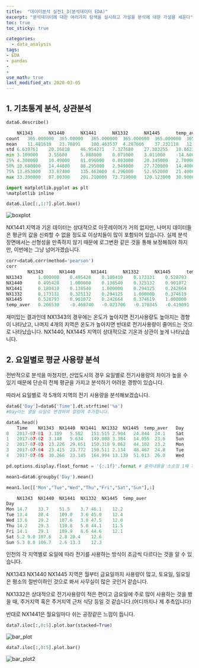 ```yaml
---
title:  "데이터분석 실전1_3(분석데이터 EDA)"
excerpt: "분석데이터에 대한 여러가지 탐색을 실시하고 가설을 분석에 대한 가설을 세운다"
toc: true
toc_sticky: true

categories:
  - data_analysis
tags:
- EDA
- pandas
- 
- 
use_math: true
last_modified_at: 2020-03-05
---
```




## 1. 기초통계 분석, 상관분석

```python
data6.describe()

	NX1343		NX1440		NX1441		NX1332		NX1445		temp_aver
count	365.000000	365.00000	365.000000	365.000000	365.000000	365.000000
mean	11.481619	23.78091	100.463537	4.287866	37.232118	12.167397
std	6.639761	20.16818	46.954271	7.327680	27.303255	10.862391
min	3.109000	3.55600		5.888000	0.071000	3.011000	-14.600000
25%	4.308000	10.49000	81.096000	0.803000	20.345000	2.700000
50%	10.680000	14.44800	88.295000	2.949000	27.720000	14.400000
75%	13.853000	33.87400	135.462000	4.296000	52.952000	21.400000
max	33.390000	87.00300	201.210000	73.719000	120.123000	30.900000

import matplotlib.pyplot as plt
%matplotlib inline

data6.iloc[:,1:7].plot.box()
```

![boxplot](https://i.imgur.com/7SceOTT.png)

NX1441 지역과 기온 데이터는 상대적으로 아웃레이어가 거의 없지만, 나머지 데이터들은 평균의 값을 신뢰할 수 없을 정도로 이상치들이 많이 포함되어 있습니다. 실제 분석 장면에서는 선형성을 만족하지 않기 때문에 로그변환 같은 것을 통해 보정해줘야 하지만, 이번에는 그냥 넘어가겠습니다. 

```python
corr=data6.corr(method='pearson')
corr
		NX1343		NX1440		NX1441		NX1332		NX1445		temp_aver
NX1343		1.000000	0.495428	0.180410	0.173131	0.528793	0.206530
NX1440		0.495428	1.000000	0.138540	0.325132	0.901072	-0.468740
NX1441		0.180410	0.138540	1.000000	0.294125	0.242664	-0.021706
NX1332		0.173131	0.325132	0.294125	1.000000	0.374619	-0.170345
NX1445		0.528793	0.901072	0.242664	0.374619	1.000000	-0.419091
temp_aver	0.206530	-0.468740	-0.021706	-0.170345	-0.419091	1.000000
```

재미있는 결과인데 NX1343의 경우에는 온도가 높아지면 전기사용량도 높아지는 경향이 나타났고, 나머지 4개의 지역은 온도가 높아지면 반대로 전기사용량이 줄어드는 것으로 나타났습니다. NX1440, NX1445 지역이 상대적으로 기온과 상관이 높게 나타났습니다. 





## 2. 요일별로 평균 사용량 분석

전반적으로 분석을 마쳤지만, 산업도시의 경우 요일별로 전기사용량의 차이가 높을 수 있기 때문에 단순히 전체 평균을 가지고 분석하기 어려운 경향이 있습니다. 

따라서 요일별로 각 5개의 지역의 전기 사용량을 분석해보겠습니다. 

```python
data6['Day']=data6['Time'].dt.strftime('%a')
#Day라는 열을 요일로 변경하여 컬럼에 추가합니다.

data6.head()
	Time	NX1343	NX1440	NX1441	NX1332	NX1445	temp_aver	Day
0	2017-07-01	3.109	5.582	151.515	2.904	24.844	24.1	Sat
1	2017-07-02	3.148	5.634	149.008	3.304	14.055	23.6	Sun
2	2017-07-03	23.226	29.651	150.318	9.062	44.102	23.2	Mon
3	2017-07-04	23.415	23.772	150.511	2.134	48.467	24.8	Tue
4	2017-07-05	30.266	23.145	164.994	13.139	51.013	26.0	Wed

pd.options.display.float_format = '{:.1f}'.format # 출력내용을 소숫점 1째 자리로 변경

mean1=data6.groupby('Day').mean()

mean1.loc[['Mon',"Tue","Wed","Thu","Fri","Sat","Sun"],:]

	NX1343	NX1440	NX1441	NX1332	NX1445	temp_aver
Day						
Mon	14.7	33.7	51.5	3.7	46.1	12.2
Tue	13.4	28.4	109.0	3.6	45.0	12.4
Wed	13.6	29.2	107.6	3.8	47.5	12.0
Thu	14.2	29.3	110.8	5.0	44.1	11.5
Fri	14.1	29.1	109.9	8.6	44.6	12.1
Sat	5.2	9.0	107.6	2.8	20.4	12.6
Sun	5.3	8.0	106.7	2.6	13.3	12.3

```

인천의 각 지역별로  요일에 따라 전기를 사용하는 방식이 조금씩 다르다는 것을 알 수 있습니다. 

 NX1343	NX1440 NX1445 지역은 월부터 금요일까지 사용량이 많고, 토요일, 일요일은 평소의 절반이하인 것으로 봐서 사무실이 많은 곳인거 같습니다. 

NX1332은 상대적으로 전기사용량이 적은 편이고 금요일에 주로 많이 사용하는 것을 봤을 때, 주거지역 혹은 주거지역 근처 식당 등일 것 같습니다.(어디까지나 제 추측입니다)

반대로 NX1441은 월요일마다 쉬는 공장같은 느낌이 듭니다. 

```python
data7.iloc[:,0:5].plot.bar(stacked=True)
```



![bar_plot](https://i.imgur.com/DOGlJiP.png)

```python
data7.iloc[:,0:5].plot.bar()
```



![bar_plot2](https://i.imgur.com/4cG0kyR.png)

